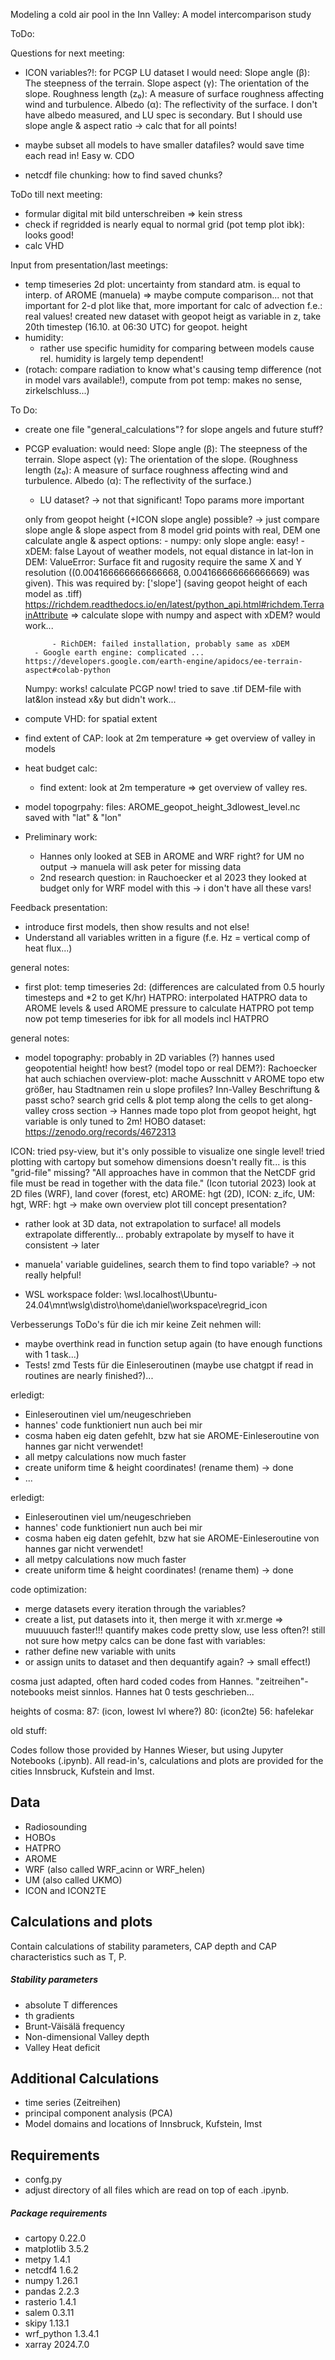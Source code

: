 Modeling a cold air pool in the Inn Valley: A
model intercomparison study

ToDo:


Questions for next meeting: 
- ICON variables?!: for PCGP LU dataset I would need:
    Slope angle (β): The steepness of the terrain.
    Slope aspect (γ): The orientation of the slope.
    Roughness length (z₀): A measure of surface roughness affecting wind and turbulence.
    Albedo (α): The reflectivity of the surface.
  I don't have albedo measured, and LU spec is secondary. But I should use slope angle & aspect ratio
  -> calc that for all points!

- maybe subset all models to have smaller datafiles? would save time each read in! Easy w. CDO
- netcdf file chunking: how to find saved chunks?

ToDo till next meeting:
- formular digital mit bild unterschreiben => kein stress
- check if regridded is nearly equal to normal grid (pot temp plot ibk): looks good!
- calc VHD


Input from presentation/last meetings:
- temp timeseries 2d plot: uncertainty from standard atm. is equal to interp. of AROME (manuela)
	=> maybe compute comparison...
	not that important for 2-d plot like that, more important for calc of advection f.e.: real values!
	created new dataset with geopot heigt as variable in z, take 20th timestep (16.10. at 06:30 UTC) for geopot. height
- humidity:
  	- rather use specific humidity for comparing between models cause rel. humidity is largely temp dependent! 
- (rotach: compare radiation to know what's causing temp difference (not in model vars available!), compute from pot temp: makes no sense, zirkelschluss...)


To Do:
- create one file "general_calculations"? for slope angels and future stuff?
- PCGP evaluation:
	would need:
	Slope angle (β): The steepness of the terrain.
	Slope aspect (γ): The orientation of the slope.
	(Roughness length (z₀): A measure of surface roughness affecting wind and turbulence.
	Albedo (α): The reflectivity of the surface.)

	+ LU dataset? -> not that significant! Topo params more important

	only from geopot height (+ICON slope angle) possible?
  	-> just compare slope angle & slope aspect from 8 model grid points with real, DEM one
  	calculate angle & aspect options:
  		- numpy: only slope angle: easy!
  		- xDEM: false Layout of weather models, not equal distance in lat-lon in DEM:
  		ValueError: Surface fit and rugosity require the same X and Y resolution ((0.004166666666666668, 0.004166666666666669) was given). This was required by: ['slope']
  		(saving geopot height of each model as .tiff) https://richdem.readthedocs.io/en/latest/python_api.html#richdem.TerrainAttribute
			=> calculate slope with numpy and aspect with xDEM? would work...
  			
    		- RichDEM: failed installation, probably same as xDEM
  		- Google earth engine: complicated ...  https://developers.google.com/earth-engine/apidocs/ee-terrain-aspect#colab-python

  	Numpy:
	works! calculate PCGP now!
	tried to save .tif DEM-file with lat&lon instead x&y but didn't work...

    
- compute VHD: for spatial extent
  
- find extent of CAP: look at 2m temperature => get overview of valley in models
  
- heat budget calc:
	- find extent: look at 2m temperature => get overview of valley res.
- model topogrpahy: files: AROME_geopot_height_3dlowest_level.nc saved with "lat" & "lon"
- Preliminary work:
  	- Hannes only looked at SEB in AROME and WRF right? for UM no output -> manuela will ask peter for missing data
  	- 2nd research question: in Rauchoecker et al 2023 they looked at budget only for WRF model with this -> i don't have all these vars!
 
Feedback presentation:
- introduce first models, then show results and not else!
- Understand all variables written in a figure (f.e. Hz = vertical comp of heat flux...)

general notes:
- first plot: temp timeseries 2d: (differences are calculated from 0.5 hourly timesteps and *2 to get K/hr)
HATPRO: interpolated HATPRO data to AROME levels & used AROME pressure to calculate HATPRO pot temp
now pot temp timeseries for ibk for all models incl HATPRO




general notes:
- model topography: probably in 2D variables (?) hannes used geopotential height! how best? (model topo or real DEM?): Rachoecker hat auch schiachen overview-plot: mache Ausschnitt v AROME topo etw größer, hau Stadtnamen rein u slope profiles? Inn-Valley Beschriftung & passt scho?
search grid cells & plot temp along the cells to get along-valley cross section -> Hannes made topo plot from geopot height, hgt variable is only tuned to 2m!
HOBO dataset: https://zenodo.org/records/4672313

ICON: tried psy-view, but it's only possible to visualize one single level!
tried plotting with cartopy but somehow dimensions doesn't really fit... is this "grid-file" missing?
"All approaches have in common that the NetCDF
grid file must be read in together with the data file." (Icon tutorial 2023)
look at 2D files (WRF), land cover (forest, etc)
AROME: hgt (2D), ICON: z_ifc, UM: hgt, WRF: hgt
-> make own overview plot till concept presentation?



- rather look at 3D data, not extrapolation to surface! all models extrapolate differently... probably extrapolate by myself to have it consistent -> later
- manuela' variable guidelines, search them to find topo variable? -> not really helpful!

- WSL workspace folder:
\\wsl.localhost\Ubuntu-24.04\mnt\wslg\distro\home\daniel\workspace\regrid_icon



Verbesserungs ToDo's für die ich mir keine Zeit nehmen will:
- maybe overthink read in function setup again (to have enough functions with 1 task...)
- Tests! zmd Tests für die Einleseroutinen (maybe use chatgpt if read in routines are nearly finished?)...

erledigt:
- Einleseroutinen viel um/neugeschrieben
- hannes' code funktioniert nun auch bei mir
- cosma haben eig daten gefehlt, bzw hat sie AROME-Einleseroutine von hannes gar nicht verwendet!
- all metpy calculations now much faster
- create uniform time & height coordinates! (rename them) -> done
- ...

erledigt:
- Einleseroutinen viel um/neugeschrieben
- hannes' code funktioniert nun auch bei mir
- cosma haben eig daten gefehlt, bzw hat sie AROME-Einleseroutine von hannes gar nicht verwendet!
- all metpy calculations now much faster
- create uniform time & height coordinates! (rename them) -> done

code optimization: 
- merge datasets every iteration through the variables?
- create a list, put datasets into it, then merge it with xr.merge => muuuuuch faster!!! 
quantify makes code pretty slow, use less often?!
still not sure how metpy calcs can be done fast with variables:
- rather define new variable with units
- or assign units to dataset and then dequantify again? -> small effect!)

cosma just adapted, often hard coded codes from Hannes. "zeitreihen"-notebooks meist sinnlos. Hannes hat 0 tests geschrieben...

heights of cosma: 
87: (icon, lowest lvl where?)
80: (icon2te)
56: hafelekar


old stuff:

Codes follow those provided by Hannes Wieser, but using Jupyter Notebooks (.ipynb).
All read-in's, calculations and plots are provided for the cities Innsbruck, Kufstein and Imst.

## Data

* Radiosounding
* HOBOs
* HATPRO
* AROME
* WRF (also called WRF_acinn or WRF_helen)
* UM (also called UKMO)
* ICON and ICON2TE


## Calculations and plots

Contain calculations of stability parameters, CAP depth and CAP characteristics such as T, P.

##### Stability parameters

* absolute T differences
* th gradients
* Brunt-Väisälä frequency
* Non-dimensional Valley depth
* Valley Heat deficit


## Additional Calculations

* time series (Zeitreihen)
* principal component analysis (PCA)
* Model domains and locations of Innsbruck, Kufstein, Imst


## Requirements

* confg.py
* adjust directory of all files which are read on top of each .ipynb.

##### Package requirements

* cartopy 0.22.0
* matplotlib 3.5.2
* metpy 1.4.1
* netcdf4 1.6.2
* numpy 1.26.1
* pandas 2.2.3
* rasterio 1.4.1
* salem 0.3.11
* skipy 1.13.1
* wrf_python 1.3.4.1
* xarray 2024.7.0



